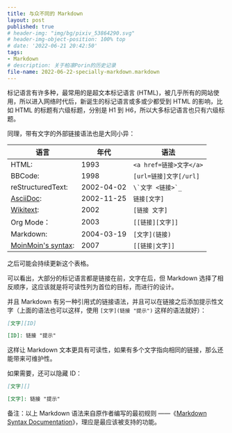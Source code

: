 ```yaml
---
title: 与众不同的 Markdown
layout: post
published: true
# header-img: "img/bg/pixiv_53864290.svg"
# header-img-object-position: 100% top
# date: '2022-06-21 20:42:50'
tags:
- Markdown
# description: 关于柏凛Porin的历史记录
file-name: 2022-06-22-specially-markdown.markdown
---
```


<!-- more -->

标记语言有许多种，最常用的是超文本标记语言 (HTML)，被几乎所有的网站使用，所以进入网络时代后，新诞生的标记语言或多或少都受到 HTML 的影响，比如 HTML 的标题有六级标题，分别是 H1 到 H6，所以大多标记语言也只有六级标题。

同理，带有文字的外部链接语法也是大同小异：

| 语言                   | 年代       | 语法                    |
| ---------------------- | ---------- | ----------------------- |
| HTML:                  | 1993       | `<a href=链接>文字</a>` |
| BBCode:                | 1998       | `[url=链接]文字[/url]`  |
| reStructuredText:      | 2002-04-02 | ```\`文字 <链接>`_```   |
| [AsciiDoc][]:          | 2002-11-25 | `链接[文字]`            |
| [Wikitext][]:          | 2002       | `[链接 文字]`           |
| Org Mode：             | 2003       | `[[链接][文字]]`        |
| Markdown:              | 2004-03-19 | `[文字](链接)`          |
| [MoinMoin's syntax][]: | 2007       | `[[链接\|文字]]`        |

之后可能会持续更新这个表格。

[AsciiDoc]: https://docs.asciidoctor.org/asciidoc/latest/macros/url-macro/
[Wikitext]: https://en.wikipedia.org/wiki/Help:Wikitext
[MoinMoin's syntax]: https://moinmo.in/HelpOnMoinWikiSyntax

可以看出，大部分的标记语言都是链接在前，文字在后，但 Markdown 选择了相反顺序，这应该就是将可读性列为首位的目标，而进行的设计。

并且 Markdown 有另一种引用式的链接语法，并且可以在链接之后添加提示性文字（上面的语法也可以这样，使用 `[文字](链接 "提示")` 这样的语法就好）：

```markdown
[文字][ID]

[ID]: 链接 "提示"
```

这样让 Markdown 文本更具有可读性，如果有多个文字指向相同的链接，那么还能带来可维护性。

如果需要，还可以隐藏 ID：

```markdown
[文字][]

[文字]: 链接 "提示"
```

备注：以上 Markdown 语法来自原作者编写的最初规则 ——《[Markdown Syntax Documentation](https://daringfireball.net/projects/markdown/syntax)》，理应是最应该被支持的功能。
